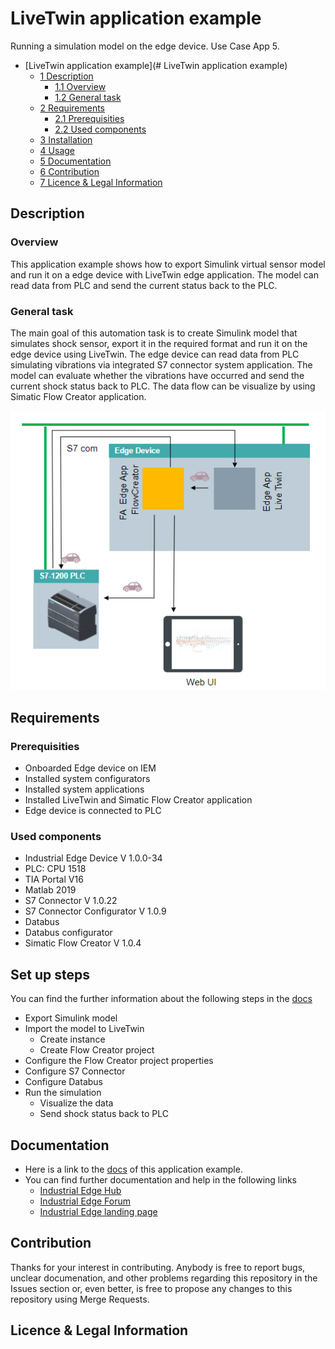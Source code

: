 # LiveTwin application example 

Running a simulation model on the edge device. Use Case App 5. 

- [LiveTwin application example](# LiveTwin application example)
  - [1 Description](#Description)
    - [1.1 Overview](#11-Overview)
    - [1.2 General task](#12-General-task)
  - [2 Requirements](#2-Requirements)
    - [2.1 Prerequisities](#21-Prerequisities)
    - [2.2 Used components](#22-Used-components)
  - [3 Installation](#3-Installation)
  - [4 Usage](#4-Usage)
  - [5 Documentation](#5-Documentation)
  - [6 Contribution](#6-Contribution)
  - [7 Licence & Legal Information](#7-Licence--Legal-Information)

## Description


###  Overview
This application example shows how to export Simulink virtual sensor model and run it on a edge device with LiveTwin edge application. The model can read data from PLC and send the current status back to the PLC. 

### General task
The main goal of this automation task is to create Simulink model that simulates shock sensor, export it in the required format and run it on the edge device using LiveTwin. The edge device can read data from PLC simulating vibrations via integrated S7 connector system application. The model can evaluate whether the vibrations have occurred and send the current shock status back to PLC. The data flow can be visualize by using Simatic Flow Creator application.



![](docs/graphics/livetwin_task.PNG)

## Requirements

###  Prerequisities

- Onboarded Edge device on IEM
- Installed system configurators
- Installed system applications
- Installed LiveTwin and Simatic Flow Creator application
- Edge device is connected to PLC 


### Used components

- Industrial Edge Device V 1.0.0-34
- PLC: CPU 1518
- TIA Portal V16 
- Matlab 2019
- S7 Connector V 1.0.22 
- S7 Connector Configurator V 1.0.9
- Databus 
- Databus configurator
- Simatic Flow Creator V 1.0.4


## Set up steps
You can find the further information about the following steps in the [docs](docs/Installation.md)
- Export Simulink model 
- Import the model to LiveTwin  
  - Create instance
  - Create Flow Creator project
- Configure the Flow Creator project properties
- Configure S7 Connector 
- Configure Databus 
- Run the simulation 
  - Visualize the data 
  - Send shock status back to PLC

## Documentation
- Here is a link to the [docs](docs/) of this application example.
- You can find further documentation and help in the following links
  - [Industrial Edge Hub](https://iehub.eu1.edge.siemens.cloud/#/documentation)
  - [Industrial Edge Forum](https://www.siemens.com/industrial-edge-forum)
  - [Industrial Edge landing page](https://new.siemens.com/global/en/products/automation/topic-areas/industrial-edge/simatic-edge.html)
  
## Contribution
Thanks for your interest in contributing. Anybody is free to report bugs, unclear documenation, and other problems regarding this repository in the Issues section or, even better, is free to propose any changes to this repository using Merge Requests.

## Licence & Legal Information